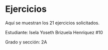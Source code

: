# Ejercicios
Aquí se muestran los 21 ejercicios solicitados.

Estudiante: Isela Yoseth Brizuela Henríquez #10

Grado y sección: 2A
